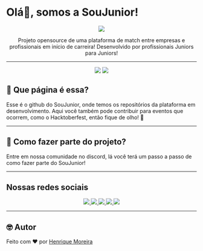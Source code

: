 # Olá👋, somos a SouJunior!

<p align="center">
  <img  src="https://user-images.githubusercontent.com/98126579/197552268-8e7a4aea-5790-4cfb-b649-141c08037e32.jpg">
</p>

<p align="center">
Projeto opensource de uma plataforma de match entre empresas e profissionais em início de carreira! Desenvolvido por profissionais Juniors para Juniors!
</p>

---

<p align="center">
  <img  src="https://img.shields.io/github/followers/SouJunior?label=Follow">
  <img  src="https://img.shields.io/github/stars/SouJunior?style=social"> 
</p>

##  🤷 Que página é essa?
Esse é o github do SouJunior, onde temos os repositórios da plataforma em desenvolvimento. Aqui você também pode contribuir para eventos que ocorrem, como o Hacktoberfest, então fique de olho! 👀

---

## 🤔 Como fazer parte do projeto?
Entre em nossa comunidade no discord, lá você terá um passo a passo de como fazer parte do SouJunior!

---

## Nossas redes sociais

<p align="center">
  <a href="https://discord.com/channels/759176734460346423/1002616193498239007">
  <img  src="https://img.shields.io/badge/Discord-%237289DA.svg?style=for-the-badge&logo=discord&logoColor=white">
  </a>
  
  <a href="https://www.linkedin.com/company/soujunior/">
    <img  src="https://img.shields.io/badge/linkedin-%230077B5.svg?style=for-the-badge&logo=linkedin&logoColor=white"> 
  </a>
  
  <a href="https://www.twitch.tv/soujuniortech">
    <img  src="https://img.shields.io/badge/Twitch-%239146FF.svg?style=for-the-badge&logo=Twitch&logoColor=white"> 
  </a>
  
  <a href="https://mobile.twitter.com/SouJunior_Tech">
    <img  src="https://img.shields.io/badge/Twitter-%231DA1F2.svg?style=for-the-badge&logo=Twitter&logoColor=white"> 
  </a>
  
  <a href="https://www.youtube.com/channel/UC3qp3wN75rI8TW7o5eGilYQ">
    <img  src="https://img.shields.io/badge/YouTube-%23FF0000.svg?style=for-the-badge&logo=YouTube&logoColor=white"> 
  </a>
  
</p>

---

## 🤓 Autor
Feito com ❤️ por
<a href="https://github.com/henriquemoreiraa">
    Henrique Moreira 
</a>




